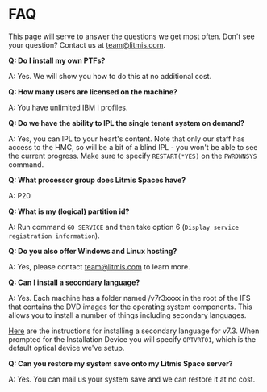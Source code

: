 # FAQ

This page will serve to answer the questions we get most often. Don't see your question? Contact us at [team@litmis.com](mailto:team@litmis.com).

**Q: Do I install my own PTFs?**

A: Yes. We will show you how to do this at no additional cost.

**Q: How many users are licensed on the machine?**

A: You have unlimited IBM i profiles.

**Q: Do we have the ability to IPL the single tenant system on demand?**

A: Yes, you can IPL to your heart's content. Note that only our staff has access to the HMC, so will be a bit of a blind IPL - you won't be able to see the current progress. Make sure to specify `RESTART(*YES)` on the `PWRDWNSYS` command.

**Q: What processor group does Litmis Spaces have?**

A: P20

**Q: What is my \(logical\) partition id?**

A: Run command `GO SERVICE` and then take option 6 \(`Display service registration information`\).

**Q: Do you also offer Windows and Linux hosting?**

A: Yes, please contact [team@litmis.com](mailto:team@litmis.com) to learn more.

**Q: Can I install a secondary language?**

A: Yes. Each machine has a folder named /v7r3xxxx in the root of the IFS that contains the DVD images for the operating system components. This allows you to install a number of things including secondary languages.

[Here](https://www.ibm.com/support/knowledgecenter/en/ssw_ibm_i_73/rzahc/seclmnu.htm) are the instructions for installing a secondary language for v7.3. When prompted for the Installation Device you will specify `OPTVRT01`, which is the default optical device we've setup.

**Q: Can you restore my system save onto my Litmis Space server?**

A: Yes. You can mail us your system save and we can restore it at no cost.

